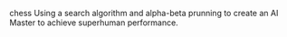 chess
Using a search algorithm and alpha-beta prunning to create an AI Master to achieve superhuman performance.  
